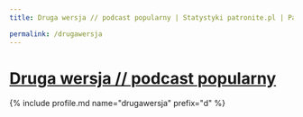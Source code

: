 ```yaml
---
title: Druga wersja // podcast popularny | Statystyki patronite.pl | Patromierz

permalink: /drugawersja
---
```


# [Druga wersja // podcast popularny](https://patronite.pl/drugawersja)

{% include profile.md name="drugawersja" prefix="d" %}
